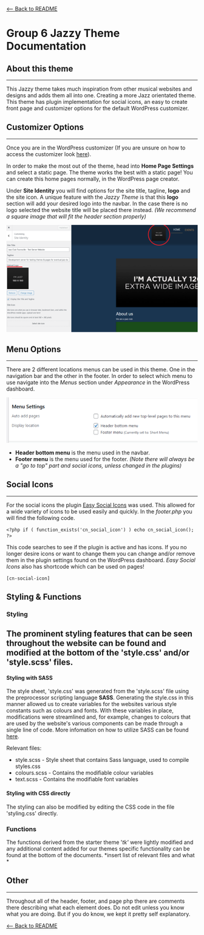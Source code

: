 [<-- Back to README](README.md)

# Group 6 Jazzy Theme Documentation
## About this theme

---

This Jazzy theme takes much inspiration from other musical websites and designs and adds them all into one. Creating a more Jazz orientated theme. This theme has plugin implementation for social icons, an easy to create front page and customizer options for the default WordPress customizer.

## Customizer Options

---

Once you are in the WordPress customizer (If you are unsure on how to access the customizer look [here](https://www.wpbeginner.com/beginners-guide/how-to-use-wordpress-theme-customizer/)).

In order to make the most out of the theme, head into **Home Page Settings** and select a static page. The theme works the best with a static page! You can create this home pages normally, in the WordPress page creator.

Under **Site Identity** you will find options for the site title, tagline, **logo** and the site icon. A unique feature with the *Jazzy Theme* is that this **logo** section will add your desired logo into the navbar. In the case there is no logo selected the website title will be placed there instead. *(We recommend a square image that will fit the header section properly)*

![Logo location in customizer and website](/images/logoimage.png)

## Menu Options

---

There are 2 different locations menus can be used in this theme. One in the navigation bar and the other in the footer. In order to select which menu to use navigate into the *Menus* section under *Appearance* in the WordPress dashboard.

![Location of menu settings](/images/menuimage.PNG)

- **Header bottom menu** is the menu used in the navbar.
- **Footer menu** is the menu used for the footer. *(Note there will always be a "go to top" part and social icons, unless changed in the plugins)*

## Social Icons

---

For the social icons the plugin [Easy Social Icons](https://en-au.wordpress.org/plugins/easy-social-icons/) was used. This allowed for a wide variety of icons to be used easily and quickly. In the *footer.php* you will find the following code.

```
<?php if ( function_exists('cn_social_icon') ) echo cn_social_icon(); ?>
```

This code searches to see if the plugin is active and has icons. If you no longer desire icons or want to change them you can change and/or remove them in the plugin settings found on the WordPress dashboard.
*Easy Social Icons* also has shortcode which can be used on pages!

```
[cn-social-icon]
```

## Styling & Functions
### Styling
The prominent styling features that can be seen throughout the website can be found and modified at the bottom of the 'style.css' and/or 'style.scss' files.
---
#### Styling with SASS
The style sheet, 'style.css' was generated from the 'style.scss' file using the preprocessor scripting language **SASS**. Generating the style.css in this manner allowed us to create variables for the websites various style constants such as colours and fonts. With these variables in place, modifications were streamlined and, for example, changes to colours that are used by the website's various components can be made through a single line of code. More infomation on how to utilize SASS can be found [here](https://sass-lang.com/documentation).

Relevant files:
* style.scss - Style sheet that contains Sass language, used to compile styles.css
* colours.scss - Contains the modifiable colour variables
* text.scss - Contains the modifiable font variables

#### Styling with CSS directly
The styling can also be modified by editing the CSS code in the file 'styling.css' directly.

### Functions
The functions derived from the starter theme '_tk'_ were lightly modified and any additional content added for our themes specific functionality can be found at the bottom of the documents. *insert list of relevant files and what *

## Other  

---

Throughout all of the header, footer, and page php there are comments there describing what each element does. Do not edit unless you know what you are doing. But if you do know, we kept it pretty self explanatory.

[<-- Back to README](README.md)
